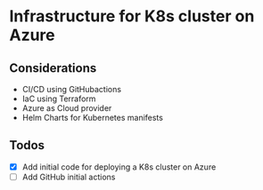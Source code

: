 # Infrastructure for K8s cluster on Azure

## Considerations
+ CI/CD using GitHubactions
+ IaC using Terraform
+ Azure as Cloud provider
+ Helm Charts for Kubernetes manifests

## Todos
+ [x] Add initial code for deploying a K8s cluster on Azure
+ [ ] Add GitHub initial actions